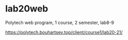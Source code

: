 # lab20web
Polytech web program, 1 course, 2 semester, lab8-9

https://polytech.bouhartsev.top/client/course1/lab20-21/
